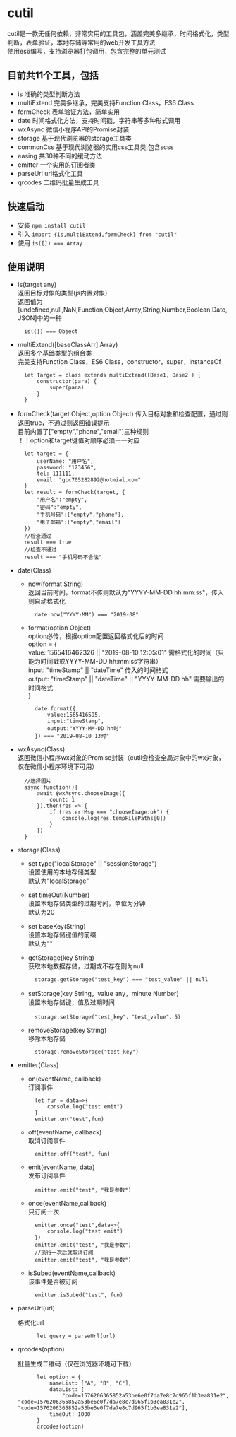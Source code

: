 # cutil

cutil是一款无任何依赖，非常实用的工具包，涵盖完美多继承，时间格式化，类型判断，表单验证，本地存储等常用的web开发工具方法 <br>
使用es6编写，支持浏览器打包调用，包含完整的单元测试

## 目前共11个工具，包括

- is			准确的类型判断方法
- multiExtend	完美多继承，完美支持Function Class，ES6 Class
- formCheck		表单验证方法，简单实用
- date			时间格式化方法，支持时间戳，字符串等多种形式调用
- wxAsync		微信小程序API的Promise封装
- storage		基于现代浏览器的storage工具类
- commonCss		基于现代浏览器的实用css工具类,包含scss
- easing		共30种不同的缓动方法
- emitter		一个实用的订阅者类
- parseUrl		url格式化工具
- qrcodes		二维码批量生成工具

## 快速启动

- 安装			`npm install cutil`
- 引入			`import {is,multiExtend,formCheck} from "cutil"`
- 使用			`is([]) === Array`

## 使用说明

- is(target any)<br>
		返回目标对象的类型(js内置对象)<br>
		返回值为[undefined,null,NaN,Function,Object,Array,String,Number,Boolean,Date,JSON]中的一种
		
		is({}) === Object
	
- multiExtend([baseClassArr] Array)	<br>
		返回多个基础类型的组合类<br>
		完美支持Function Class，ES6 Class，constructor，super，instanceOf
		
		let Target = class extends multiExtend([Base1, Base2]) {
			constructor(para) {
				super(para)
			}
		}
	
- formCheck(target Object,option Object)
		传入目标对象和检查配置，通过则返回true，不通过则返回错误提示<br>
		目前内置了["empty","phone","email"]三种规则<br>
		！！option和target键值对顺序必须一一对应<br>
		
		let target = {
			userName: "用户名",
			password: "123456",
			tel: 111111,
			email: "gcc705282892@hotmial.com"
		}
		let result = formCheck(target, {
			"用户名":"empty",
			"密码":"empty",
			"手机号码":["empty","phone"],
			"电子邮箱":["empty","email"]
		})
		//检查通过
		result === true
		//检查不通过
		result === "手机号码不合法"

- date(Class)
	- now(format String)<br>
			返回当前时间，format不传则默认为"YYYY-MM-DD hh:mm:ss"，传入则自动格式化<br>
			
			date.now("YYYY-MM") === "2019-08"
			
	- format(option Object)<br>
			option必传，根据option配置返回格式化后的时间<br>
			option = {<br>
				value: 1565416462326 || "2019-08-10 12:05:01" 需格式化的时间（只能为时间戳或YYYY-MM-DD hh:mm:ss字符串）<br>
				input: "timeStamp" || "dateTime" 传入的时间格式<br>
				output: "timeStamp" || "dateTime" || "YYYY-MM-DD hh" 需要输出的时间格式<br>
			}
			
			date.format({
				value:1565416595,
				input:"timeStamp",
				output:"YYYY-MM-DD hh时"
			}) === "2019-08-10 13时"
			
- wxAsync(Class)			
		返回微信小程序wx对象的Promise封装（cutil会检查全局对象中的wx对象，仅在微信小程序环境下可用）
		
		//选择图片
		async function(){
			await $wxAsync.chooseImage({
				count: 1
			}).then(res => {
				if (res.errMsg === "chooseImage:ok") {
					console.log(res.tempFilePaths[0])
				}
			})
		}

- storage(Class)			
	- set type("localStorage" || "sessionStorage")<br>
			设置使用的本地存储类型<br>
			默认为"localStorage"
		
	- set timeOut(Number)<br>
			设置本地存储类型的过期时间，单位为分钟<br>
			默认为20
	
	- set baseKey(String)<br>
			设置本地存储键值的前缀<br>
			默认为""
			
	- getStorage(key String)<br>
			获取本地数据存储，过期或不存在则为null
			
			storage.getStorage("test_key") === "test_value" || null
			
	- setStorage(key String，value any，minute Number)<br>
			设置本地存储键，值及过期时间
			
			storage.setStorage("test_key"，"test_value"，5)
	
	- removeStorage(key String)<br>
			移除本地存储
			
			storage.removeStorage("test_key")

- emitter(Class)			
	- on(eventName, callback)<br>
			订阅事件<br>
			
			let fun = data=>{
				console.log("test emit")
			}
			emitter.on("test",fun)
		
	- off(eventName, callback)<br>
			取消订阅事件<br>

			emitter.off("test", fun)
	
	- emit(eventName, data)<br>
			发布订阅事件<br>

			emitter.emit("test", "我是参数")
	
	- once(eventName,callback)<br>
			只订阅一次<br>

			emitter.once("test",data=>{
				console.log("test emit")
			})
			emitter.emit("test", "我是参数")
			//执行一次后就取消订阅
			emitter.emit("test", "我是参数")
	
	- isSubed(eventName,callback)<br>
			该事件是否被订阅<br>

			emitter.isSubed("test", fun)

- parseUrl(url)

	格式化url

			let query = parseUrl(url)

- qrcodes(option)

	批量生成二维码（仅在浏览器环境可下载）

			let option = {
				nameList: ["A", "B", "C"],
				dataList: [
					"code=1576206365852a53be6e0f7da7e8c7d965f1b3ea831e2", "code=1576206365852a53be6e0f7da7e8c7d965f1b3ea831e2", "code=1576206365852a53be6e0f7da7e8c7d965f1b3ea831e2"],
				timeOut: 1000
			}
			qrcodes(option)

